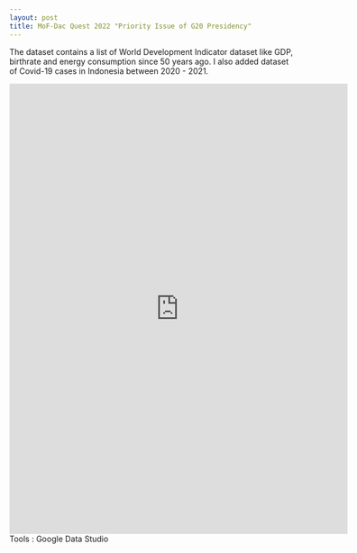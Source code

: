 ```yaml
---
layout: post
title: MoF-Dac Quest 2022 "Priority Issue of G20 Presidency" 
---
```


The dataset contains a list of World Development Indicator dataset like GDP, birthrate and energy consumption since 50 years ago. I also added dataset of Covid-19 cases in Indonesia between 2020 - 2021.
<iframe width="600" height="800" src="https://datastudio.google.com/embed/reporting/6581ebf4-c11c-4e6d-a79a-67c210fc2d27/page/YzG0C" frameborder="0" style="border:0" allowfullscreen></iframe>
Tools : Google Data Studio
